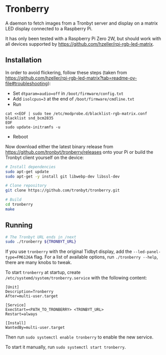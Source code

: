 # Tronberry

A daemon to fetch images from a Tronbyt server and display on a matrix LED display connected to a Raspberry Pi.

It has only been tested with a Raspberry Pi Zero 2W, but should work with all devices supported by https://github.com/hzeller/rpi-rgb-led-matrix.

## Installation

In order to avoid flickering, follow these steps (taken from https://github.com/hzeller/rpi-rgb-led-matrix?tab=readme-ov-file#troubleshooting):

- Set `dtparam=audio=off` in `/boot/firmware/config.txt`
- Add `isolcpus=3` at the end of `/boot/firmware/cmdline.txt`
- Run

```
cat <<EOF | sudo tee /etc/modprobe.d/blacklist-rgb-matrix.conf
blacklist snd_bcm2835
EOF
sudo update-initramfs -u
```
- Reboot

Now download either the latest binary release from https://github.com/tronbyt/tronberry/releases onto your Pi or build the Tronbyt client yourself on the device:

```sh
# Install dependencies
sudo apt-get update
sudo apt-get -y install git libwebp-dev libssl-dev

# Clone repository
git clone https://github.com/tronbyt/tronberry.git

# Build
cd tronberry
make
```

## Running

```sh
# The Tronbyt URL ends in /next
sudo ./tronberry ${TRONBYT_URL}
```

If you use `tronberry` with the original Tidbyt display, add the `--led-panel-type=FM6126A` flag. For a list of available options, run `./tronberry --help`, there are many knobs to tweak.

To start `tronberry` at startup, create `/etc/systemd/system/tronberry.service` with the following content:

```
[Unit]
Description=Tronberry
After=multi-user.target

[Service]
ExecStart=<PATH_TO_TRONBERRY> <TRONBYT_URL>
Restart=always

[Install]
WantedBy=multi-user.target
```

Then run `sudo systemctl enable tronberry` to enable the new service.

To start it manually, run `sudo systemctl start tronberry`.
